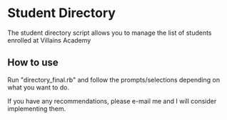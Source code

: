# Student Directory #

The student directory script allows you to manage the list of students enrolled
at Villains Academy

## How to use ##

Run "directory_final.rb" and follow the prompts/selections depending on what you
want to do.

If you have any recommendations, please e-mail me and I will consider implementing
them.

